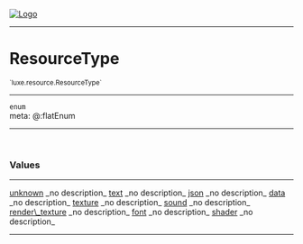 
[![Logo](../../../images/logo.png)](../../../api/index.html)

---


<h1>ResourceType</h1>
<small>`luxe.resource.ResourceType`</small>



<hr/>

`enum`<br/><span class="meta">
meta: @:flatEnum</span>

<hr/>


&nbsp;
&nbsp;



<h3>Values</h3> <hr/><span class="member signature apipage">
            <a name="unknown"><a class="lift" href="#unknown">unknown</a></a>
        </span>
        <span class="small_desc_flat"> _no description_ </span><span class="member signature apipage">
            <a name="text"><a class="lift" href="#text">text</a></a>
        </span>
        <span class="small_desc_flat"> _no description_ </span><span class="member signature apipage">
            <a name="json"><a class="lift" href="#json">json</a></a>
        </span>
        <span class="small_desc_flat"> _no description_ </span><span class="member signature apipage">
            <a name="data"><a class="lift" href="#data">data</a></a>
        </span>
        <span class="small_desc_flat"> _no description_ </span><span class="member signature apipage">
            <a name="texture"><a class="lift" href="#texture">texture</a></a>
        </span>
        <span class="small_desc_flat"> _no description_ </span><span class="member signature apipage">
            <a name="sound"><a class="lift" href="#sound">sound</a></a>
        </span>
        <span class="small_desc_flat"> _no description_ </span><span class="member signature apipage">
            <a name="render_texture"><a class="lift" href="#render_texture">render\_texture</a></a>
        </span>
        <span class="small_desc_flat"> _no description_ </span><span class="member signature apipage">
            <a name="font"><a class="lift" href="#font">font</a></a>
        </span>
        <span class="small_desc_flat"> _no description_ </span><span class="member signature apipage">
            <a name="shader"><a class="lift" href="#shader">shader</a></a>
        </span>
        <span class="small_desc_flat"> _no description_ </span>



<hr/>

&nbsp;
&nbsp;
&nbsp;
&nbsp;